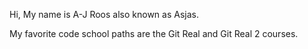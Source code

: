 Hi, My name is A-J Roos also known as Asjas.

My favorite code school paths are the Git Real and Git Real 2 courses.